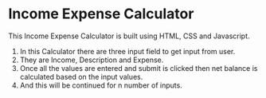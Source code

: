 
# Income Expense Calculator

This Income Expense Calculator is built using HTML, CSS and Javascript.

1) In this Calculator there are three input field to get input from user.
2) They are Income, Description and Expense.
3) Once all the values are entered and submit is clicked then net balance is calculated based on the input values.
4) And this will be continued for n number of inputs.



